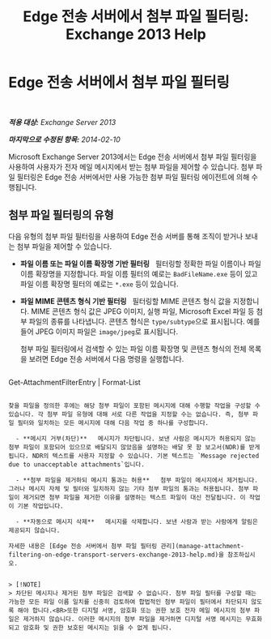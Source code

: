 ﻿---
title: 'Edge 전송 서버에서 첨부 파일 필터링: Exchange 2013 Help'
TOCTitle: Edge 전송 서버에서 첨부 파일 필터링
ms:assetid: be39a181-c82e-41f5-8846-085bf1f84164
ms:mtpsurl: https://technet.microsoft.com/ko-kr/library/Bb124399(v=EXCHG.150)
ms:contentKeyID: 60829917
ms.date: 05/22/2018
mtps_version: v=EXCHG.150
ms.translationtype: MT
---

# Edge 전송 서버에서 첨부 파일 필터링

 

_**적용 대상:** Exchange Server 2013_

_**마지막으로 수정된 항목:** 2014-02-10_

Microsoft Exchange Server 2013에서는 Edge 전송 서버에서 첨부 파일 필터링을 사용하여 사용자가 전자 메일 메시지에서 받는 첨부 파일을 제어할 수 있습니다. 첨부 파일 필터링은 Edge 전송 서버에서만 사용 가능한 첨부 파일 필터링 에이전트에 의해 수행됩니다.

## 첨부 파일 필터링의 유형

다음 유형의 첨부 파일 필터링을 사용하여 Edge 전송 서버를 통해 조직이 받거나 보내는 첨부 파일을 제어할 수 있습니다.

  - **파일 이름 또는 파일 이름 확장명 기반 필터링**   필터링할 정확한 파일 이름이나 파일 이름 확장명을 지정합니다. 파일 이름 필터의 예로는 `BadFileName.exe` 등이 있고 파일 이름 확장명 필터의 예로는 `*.exe` 등이 있습니다.

  - **파일 MIME 콘텐츠 형식 기반 필터링**   필터링할 MIME 콘텐츠 형식 값을 지정합니다. MIME 콘텐츠 형식 값은 JPEG 이미지, 실행 파일, Microsoft Excel 파일 등 첨부 파일의 종류를 나타냅니다. 콘텐츠 형식은 `type/subtype`으로 표시됩니다. 예를 들어 JPEG 이미지 파일은 `image/jpeg`로 표시됩니다.
    
    첨부 파일 필터링에서 검색할 수 있는 파일 이름 확장명 및 콘텐츠 형식의 전체 목록을 보려면 Edge 전송 서버에서 다음 명령을 실행합니다.
    
    ```powershell
Get-AttachmentFilterEntry | Format-List
```

찾을 파일을 정의한 후에는 해당 첨부 파일이 포함된 메시지에 대해 수행할 작업을 구성할 수 있습니다. 각 첨부 파일 유형에 대해 서로 다른 작업을 지정할 수는 없습니다. 즉, 첨부 파일 필터와 일치하는 모든 메시지에 대해 다음 작업 중 하나를 구성합니다.

  - **메시지 거부(차단)**   메시지가 차단됩니다. 보낸 사람은 메시지가 허용되지 않는 첨부 파일이 포함되어 있으므로 배달되지 않았음을 설명하는 배달 못 함 보고서(NDR)를 받게 됩니다. NDR의 텍스트를 사용자 지정할 수 있습니다. 기본 텍스트는 `Message rejected due to unacceptable attachments`입니다.

  - **첨부 파일을 제거하되 메시지 통과는 허용**   첨부 파일이 메시지에서 제거됩니다. 그러나 메시지 자체 및 필터와 일치하지 않는 기타 첨부 파일의 통과는 허용됩니다. 첨부 파일이 제거되면 첨부 파일을 제거한 이유를 설명하는 텍스트 파일이 대신 전달됩니다. 이 작업이 기본 작업입니다.

  - **자동으로 메시지 삭제**   메시지를 삭제합니다. 보낸 사람과 받는 사람에게 알림은 제공되지 않습니다.

자세한 내용은 [Edge 전송 서버에서 첨부 파일 필터링 관리](manage-attachment-filtering-on-edge-transport-servers-exchange-2013-help.md)을 참조하십시오.


> [!NOTE]
> 차단된 메시지나 제거된 첨부 파일은 검색할 수 없습니다. 첨부 파일 필터를 구성할 때는 가능한 모든 파일 이름 일치를 신중히 검토하여 합법적인 첨부 파일이 필터에서 차단되지 않도록 해야 합니다.<BR>또한 디지털 서명, 암호화 또는 권한 보호 전자 메일 메시지의 첨부 파일은 제거하지 않습니다. 이러한 메시지의 첨부 파일을 제거하면 디지털 서명 메시지는 무효화되고 암호화 및 권한 보호된 메시지는 읽을 수 없게 됩니다.



